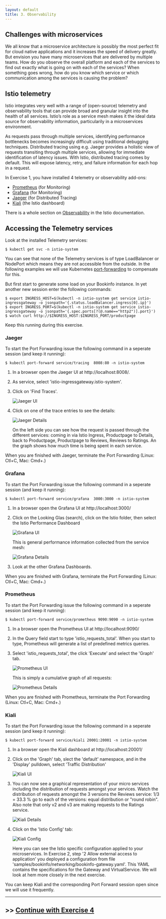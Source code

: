 ```yaml
---
layout: default
title: 3. Observability
---
```


## Challenges with microservices

We all know that a microservice architecture is possibly the most perfect fit for cloud native applications and it increases the speed of delivery greatly. But envision you have many microservices that are delivered by multiple teams. How do you observe the overall platform and each of the services to find out exactly what is going on with each of the services? When something goes wrong, how do you know which service or which communication among the services is causing the problem?

## Istio telemetry

Istio integrates very well with a range of (open-source) telemetry and observability tools that can provide broad and granular insight into the health of all services. Istio’s role as a service mesh makes it the ideal data source for observability information, particularily in a microservices environment. 

As requests pass through multiple services, identifying performance bottlenecks becomes increasingly difficult using traditional debugging techniques. Distributed tracing using e.g. Jaeger provides a holistic view of requests transiting through multiple services, allowing for immediate identification of latency issues. With Istio, distributed tracing comes by default. This will expose latency, retry, and failure information for each hop in a request.

In Exercise 1, you have installed 4 telemetry or observability add-ons: 

* [Prometheus](https://istio.io/latest/docs/ops/integrations/prometheus/) (for Monitoring)
* [Grafana](https://istio.io/latest/docs/ops/integrations/grafana/) (for Monitoring)
* [Jaeger](https://istio.io/latest/docs/ops/integrations/jaeger/) (for Distributed Tracing)
* [Kiali](https://istio.io/latest/docs/ops/integrations/kiali/) (the Istio dashboard)

There is a whole section on [Observability](https://istio.io/latest/docs/tasks/observability/) in the Istio documentation.

## Accessing the Telemetry services

Look at the installed Telemetry services:

```
$ kubectl get svc -n istio-system
```

You can see that none of the Telemetry services is of type LoadBalancer or NodePort which means they are not accessible from the outside. In the following examples we will use Kubernetes [port-forwarding](https://kubernetes.io/docs/reference/generated/kubectl/kubectl-commands#port-forward) to compensate for this.

But first start to generate some load on your Bookinfo instance. In yet another new session enter the following commands:

```
$ export INGRESS_HOST=$(kubectl -n istio-system get service istio-ingressgateway -o jsonpath='{.status.loadBalancer.ingress[0].ip}')
$ export INGRESS_PORT=$(kubectl -n istio-system get service istio-ingressgateway -o jsonpath='{.spec.ports[?(@.name=="http2")].port}')
$ watch curl http://$INGRESS_HOST:$INGRESS_PORT/productpage
```

Keep this running during this exercise.

### Jaeger

To start the Port Forwarding issue the following command in a seperate session (and keep it running):

```
$ kubectl port-forward service/tracing  8008:80 -n istio-system 
```

1. In a browser open the Jaeger UI at http://localhost:8008/.
2. As service, select 'istio-ingressgateway.istio-system'.
3. Click on 'Find Traces'.

    ![Jaeger UI](/images/jaeger1.png)

4. Click on one of the trace entries to see the details:

    ![Jaeger Details](/images/jaeger2.png)

    On the left side you can see how the request is passed through the different services: coming in via Istio Ingress, Productpage to Details, back to Productpage, Productpage to Reviews, Reviews to Ratings. An the graph shows how much time is being spent in each service.

When you are finished with Jaeger, terminate the Port Forwarding (Linux: Ctl+C, Mac: Cmd+.)

### Grafana

To start the Port Forwarding issue the following command in a seperate session (and keep it running):

```
$ kubectl port-forward service/grafana  3000:3000 -n istio-system 
```

1. In a browser open the Grafana UI at http://localhost:3000/
2. Click on the Looking Glas (search), click on the Istio folder, then select the Istio Performance Dashboard

    ![Grafana UI](/images/grafana1.png)

    This is general performance information collected from the service mesh:

    ![Grafana Details](/images/grafana2.png)

3. Look at the other Grafana Dashboards.    

When you are finished with Grafana, terminate the Port Forwarding (Linux: Ctl+C, Mac: Cmd+.)

### Prometheus

To start the Port Forwarding issue the following command in a seperate session (and keep it running):

```
$ kubectl port-forward service/prometheus 9090:9090 -n istio-system 
```

1. In a browser open the Prometheus UI at http://localhost:9090/
2. In the Query field start to type 'istio_requests_total'. When you start to type, Prometheus will generate a list of predefined metrics queries.
3. Select 'istio_requests_total', the click 'Execute' and select the 'Graph' tab.

    ![Prometheus UI](/images/prometheus1.png)

    This is simply a cumulative graph of all requests:

    ![Prometheus Details](/images/prometheus2.png)

When you are finished with Prometheus, terminate the Port Forwarding (Linux: Ctl+C, Mac: Cmd+.)

### Kiali

To start the Port Forwarding issue the following command in a seperate session (and keep it running):

```
$ kubectl port-forward service/kiali 20001:20001 -n istio-system
```

1. In a browser open the Kiali dashboard at http://localhost:20001/
2. Click on the 'Graph' tab, slect the 'default' namespace, and in the 'Display' pulldown, select 'Traffic Distribution'

    ![Kiali UI](/images/kiali1.png)

3. You can now see a graphical representation of your micro services including the distribution of requests amongst your services.
    Watch the distribution of requests amongst the 3 versions the Reviews service: 1/3 = 33.3 % go to each of the versions: equal distribution or "round robin".
    Also note that only v2 and v3 are making requests to the Ratings service.

    ![Kiali Details](/images/kiali2.png)

4. Click on the 'Istio Config' tab:

    ![Kiali Config](/images/kiali3.png)

    Here you can see the Istio specific configuration applied to your microservices. In Exercise 2, step '2 Allow external access to application' you deployed a configuration from file 'samples/bookinfo/networking/bookinfo-gateway.yaml'. This YAML contains the specifications for the Gateway and VirtualService. We will look at hem more closely in the next exercise.


You can keep Kiali and the corresponding Port Forward session open since we will use it frequently.



---

## >> [Continue with Exercise 4](exercise4.md)
